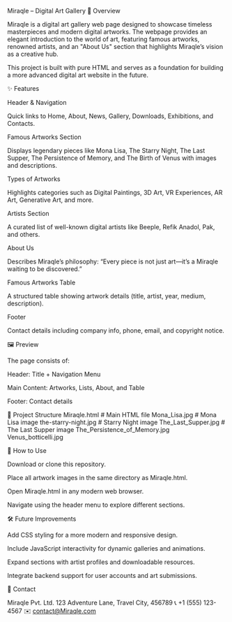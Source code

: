 Miraqle – Digital Art Gallery
📖 Overview

Miraqle is a digital art gallery web page designed to showcase timeless masterpieces and modern digital artworks.
The webpage provides an elegant introduction to the world of art, featuring famous artworks, renowned artists, and an "About Us" section that highlights Miraqle’s vision as a creative hub.

This project is built with pure HTML and serves as a foundation for building a more advanced digital art website in the future.

✨ Features

Header & Navigation

Quick links to Home, About, News, Gallery, Downloads, Exhibitions, and Contacts.

Famous Artworks Section

Displays legendary pieces like Mona Lisa, The Starry Night, The Last Supper, The Persistence of Memory, and The Birth of Venus with images and descriptions.

Types of Artworks

Highlights categories such as Digital Paintings, 3D Art, VR Experiences, AR Art, Generative Art, and more.

Artists Section

A curated list of well-known digital artists like Beeple, Refik Anadol, Pak, and others.

About Us

Describes Miraqle’s philosophy: “Every piece is not just art—it’s a Miraqle waiting to be discovered.”

Famous Artworks Table

A structured table showing artwork details (title, artist, year, medium, description).

Footer

Contact details including company info, phone, email, and copyright notice.

🖼️ Preview

The page consists of:

Header: Title + Navigation Menu

Main Content: Artworks, Lists, About, and Table

Footer: Contact details

📂 Project Structure
Miraqle.html          # Main HTML file
Mona_Lisa.jpg         # Mona Lisa image
the-starry-night.jpg  # Starry Night image
The_Last_Supper.jpg   # The Last Supper image
The_Persistence_of_Memory.jpg
Venus_botticelli.jpg

🚀 How to Use

Download or clone this repository.

Place all artwork images in the same directory as Miraqle.html.

Open Miraqle.html in any modern web browser.

Navigate using the header menu to explore different sections.

🛠️ Future Improvements

Add CSS styling for a more modern and responsive design.

Include JavaScript interactivity for dynamic galleries and animations.

Expand sections with artist profiles and downloadable resources.

Integrate backend support for user accounts and art submissions.

📩 Contact

Miraqle Pvt. Ltd.
123 Adventure Lane, Travel City, 456789
📞 +1 (555) 123-4567
✉️ contact@Miraqle.com
